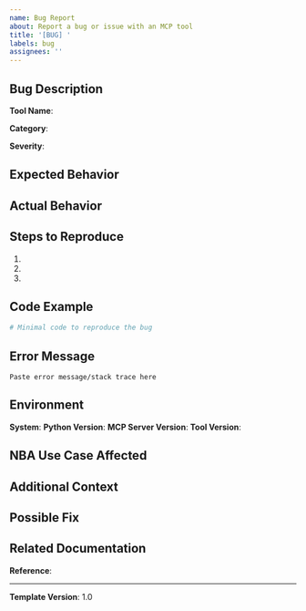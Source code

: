 ```yaml
---
name: Bug Report
about: Report a bug or issue with an MCP tool
title: '[BUG] '
labels: bug
assignees: ''
---
```


## Bug Description

**Tool Name**:
<!-- e.g., "ml_logistic_regression" or "query_database" -->

**Category**:
<!-- e.g., Database, S3, ML Core, ML Evaluation, etc. -->

**Severity**:
<!-- Choose one: CRITICAL, HIGH, MEDIUM, LOW -->

## Expected Behavior

<!-- Describe what you expected to happen -->

## Actual Behavior

<!-- Describe what actually happened -->

## Steps to Reproduce

1.
2.
3.

## Code Example

```python
# Minimal code to reproduce the bug
```

## Error Message

```
Paste error message/stack trace here
```

## Environment

**System**: <!-- macOS, Linux, Windows -->
**Python Version**: <!-- e.g., 3.10.5 -->
**MCP Server Version**: <!-- see PROJECT_MASTER_TRACKER.md -->
**Tool Version**: <!-- Sprint 5, 6, 7, 8, or Phase 9 -->

## NBA Use Case Affected

<!-- Describe the NBA analytics task that's affected by this bug -->

## Additional Context

<!-- Add any other context, logs, or screenshots -->

## Possible Fix

<!-- If you have suggestions on how to fix this, please describe -->

## Related Documentation

**Reference**: <!-- Link to sprint completion doc or system status -->

---

**Template Version**: 1.0
